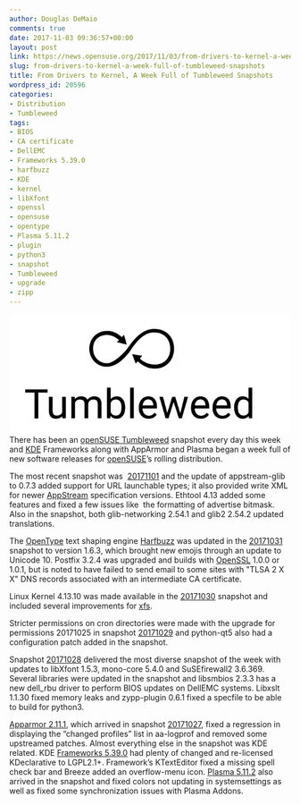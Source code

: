 ```yaml
---
author: Douglas DeMaio
comments: true
date: 2017-11-03 09:36:57+00:00
layout: post
link: https://news.opensuse.org/2017/11/03/from-drivers-to-kernel-a-week-full-of-tumbleweed-snapshots/
slug: from-drivers-to-kernel-a-week-full-of-tumbleweed-snapshots
title: From Drivers to Kernel, A Week Full of Tumbleweed Snapshots
wordpress_id: 20596
categories:
- Distribution
- Tumbleweed
tags:
- BIOS
- CA certificate
- DellEMC
- Frameworks 5.39.0
- harfbuzz
- KDE
- kernel
- libXfont
- openssl
- opensuse
- opentype
- Plasma 5.11.2
- plugin
- python3
- snapshot
- Tumbleweed
- upgrade
- zipp
---
```


![](/wp-content/uploads/2016/03/Tumbleweed-black.png)There has been an [openSUSE Tumbleweed](https://en.opensuse.org/Portal:Tumbleweed) snapshot every day this week and [KDE](https://www.kde.org/) Frameworks along with AppArmor and Plasma began a week full of new software releases for [openSUSE](https://www.opensuse.org/)’s rolling distribution.

The most recent snapshot was  [20171101](https://lists.opensuse.org/opensuse-factory/2017-11/msg00062.html) and the update of appstream-glib to 0.7.3 added support for URL launchable types; it also provided write XML for newer [AppStream](https://www.freedesktop.org/wiki/Distributions/AppStream/) specification versions. Ethtool 4.13 added some features and fixed a few issues like  the formatting of advertise bitmask. Also in the snapshot, both glib-networking 2.54.1 and glib2 2.54.2 updated translations.

The [OpenType](http://www.microsoft.com/typography/otspec/) text shaping engine [Harfbuzz](http://harfbuzz.org/) was updated in the [20171031](https://lists.opensuse.org/opensuse-factory/2017-11/msg00034.html) snapshot to version 1.6.3, which brought new emojis through an update to Unicode 10. Postfix 3.2.4 was upgraded and builds with [OpenSSL](https://www.openssl.org/) 1.0.0 or 1.0.1, but is noted to have failed to send email to some sites with "TLSA 2 X X" DNS records associated with an intermediate CA certificate.

Linux Kernel 4.13.10 was made available in the [20171030](https://lists.opensuse.org/opensuse-factory/2017-10/msg00821.html) snapshot and included several improvements for [xfs](https://en.wikipedia.org/wiki/XFS).

Stricter permissions on cron directories were made with the upgrade for permissions 20171025 in snapshot [20171029](https://lists.opensuse.org/opensuse-factory/2017-10/msg00770.html) and python-qt5 also had a configuration patch added in the snapshot.<!-- more -->

Snapshot [20171028](https://lists.opensuse.org/opensuse-factory/2017-10/msg00728.html) delivered the most diverse snapshot of the week with updates to libXfont 1.5.3, mono-core 5.4.0 and SuSEfirewall2 3.6.369. Several libraries were updated in the snapshot and libsmbios 2.3.3 has a new dell_rbu driver to perform BIOS updates on DellEMC systems. Libxslt 1.1.30 fixed memory leaks and zypp-plugin 0.6.1 fixed a specfile to be able to build for python3.

[Apparmor 2.11.1](http://wiki.apparmor.net/index.php/ReleaseNotes_2_11_1), which arrived in snapshot [20171027](https://lists.opensuse.org/opensuse-factory/2017-10/msg00715.html), fixed a regression in displaying the “changed profiles” list in aa-logprof and removed some upstreamed patches. Almost everything else in the snapshot was KDE related. KDE [Frameworks 5.39.0](https://www.kde.org/announcements/kde-frameworks-5.39.0.php) had plenty of changed and re-licensed KDeclarative to LGPL2.1+. Framework’s KTextEditor fixed a missing spell check bar and Breeze added an overflow-menu icon. [Plasma 5.11.2](https://www.kde.org/announcements/plasma-5.11.2.php) also arrived in the snapshot and fixed colors not updating in systemsettings as well as fixed some synchronization issues with Plasma Addons.
